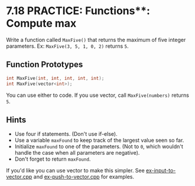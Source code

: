 # 7.18 PRACTICE: Functions**: Compute max
Write a function called `MaxFive()` that returns the maximum of
five integer parameters.
Ex: `MaxFive(3, 5, 1, 0, 2)` returns `5`.

## Function Prototypes
```cpp
int MaxFive(int, int, int, int, int);
int MaxFive(vector<int>);
```
You can use either to code.
If you use vector, call `MaxFive(numbers)` returns `5`.

## Hints
* Use four if statements. (Don't use if-else).
* Use a variable `maxFound` to keep track of the largest value seen so far.
* Initialize `maxFound` to one of the parameters.
(Not to `0`, which wouldn't handle the case when all parameters are negative).
* Don't forget to return `maxFound`.

If you'd like you can use vector to make this simpler.
See [ex-input-to-vector.cpp] and [ex-push-to-vector.cpp] for examples.

[ex-input-to-vector.cpp]: ../../10-arrays-and-vectors/10.16-optional-even-odd-values/ex-input-to-vector.cpp
[ex-push-to-vector.cpp]: ../../10-arrays-and-vectors/10.16-optional-even-odd-values/ex-push-to-vector.cpp
